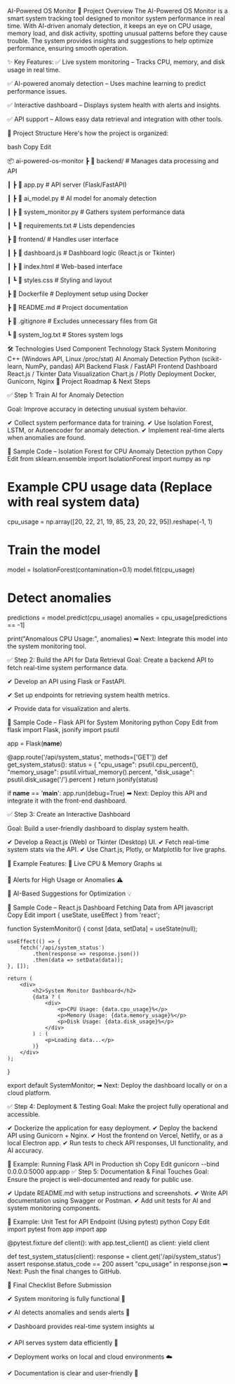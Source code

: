 AI-Powered OS Monitor
📌 Project Overview
The AI-Powered OS Monitor is a smart system tracking tool designed to monitor system performance in real time. With AI-driven anomaly detection, it keeps an eye on CPU usage, memory load, and disk activity, spotting unusual patterns before they cause trouble. The system provides insights and suggestions to help optimize performance, ensuring smooth operation.

✨ Key Features:
✅ Live system monitoring – Tracks CPU, memory, and disk usage in real time.

✅ AI-powered anomaly detection – Uses machine learning to predict performance issues.

✅ Interactive dashboard – Displays system health with alerts and insights.

✅ API support – Allows easy data retrieval and integration with other tools.

📂 Project Structure
Here's how the project is organized:

bash
Copy
Edit
























📦 ai-powered-os-monitor
 ┣ 📂 backend/          # Manages data processing and API
 
 ┃ ┣ 📜 app.py         # API server (Flask/FastAPI)
 
 ┃ ┣ 📜 ai_model.py    # AI model for anomaly detection
 
 ┃ ┣ 📜 system_monitor.py # Gathers system performance data
 
 ┃ ┗ 📜 requirements.txt # Lists dependencies
 
 ┣ 📂 frontend/         # Handles user interface
 
 ┃ ┣ 📜 dashboard.js    # Dashboard logic (React.js or Tkinter)
 
 ┃ ┣ 📜 index.html      # Web-based interface
 
 ┃ ┗ 📜 styles.css      # Styling and layout
 
 ┣ 📜 Dockerfile        # Deployment setup using Docker
 
 
 
 
 
 ┣ 📜 README.md         # Project documentation  
 
 ┣ 📜 .gitignore        # Excludes unnecessary files from Git  
 
 ┗ 📜 system_log.txt    # Stores system logs 





 
🛠️ Technologies Used
Component	Technology Stack
System Monitoring	C++ (Windows API, Linux /proc/stat)
AI Anomaly Detection	Python (scikit-learn, NumPy, pandas)
API Backend	Flask / FastAPI
Frontend Dashboard	React.js / Tkinter
Data Visualization	Chart.js / Plotly
Deployment	Docker, Gunicorn, Nginx
🚀 Project Roadmap & Next Steps

✅ Step 1: Train AI for Anomaly Detection

Goal: Improve accuracy in detecting unusual system behavior.

✔ Collect system performance data for training.
✔ Use Isolation Forest, LSTM, or Autoencoder for anomaly detection.
✔ Implement real-time alerts when anomalies are found.

📌 Sample Code – Isolation Forest for CPU Anomaly Detection
python
Copy
Edit
from sklearn.ensemble import IsolationForest
import numpy as np

# Example CPU usage data (Replace with real system data)
cpu_usage = np.array([20, 22, 21, 19, 85, 23, 20, 22, 95]).reshape(-1, 1)

# Train the model
model = IsolationForest(contamination=0.1)
model.fit(cpu_usage)

# Detect anomalies
predictions = model.predict(cpu_usage)
anomalies = cpu_usage[predictions == -1]

print("Anomalous CPU Usage:", anomalies)
➡ Next: Integrate this model into the system monitoring tool.

✅ Step 2: Build the API for Data Retrieval
Goal: Create a backend API to fetch real-time system performance data.

✔ Develop an API using Flask or FastAPI.

✔ Set up endpoints for retrieving system health metrics.

✔ Provide data for visualization and alerts.

📌 Sample Code – Flask API for System Monitoring
python
Copy
Edit
from flask import Flask, jsonify
import psutil

app = Flask(__name__)

@app.route('/api/system_status', methods=['GET'])
def get_system_status():
    status = {
        "cpu_usage": psutil.cpu_percent(),
        "memory_usage": psutil.virtual_memory().percent,
        "disk_usage": psutil.disk_usage('/').percent
    }
    return jsonify(status)

if __name__ == '__main__':
    app.run(debug=True)
➡ Next: Deploy this API and integrate it with the front-end dashboard.

✅ Step 3: Create an Interactive Dashboard

Goal: Build a user-friendly dashboard to display system health.

✔ Develop a React.js (Web) or Tkinter (Desktop) UI.
✔ Fetch real-time system stats via the API.
✔ Use Chart.js, Plotly, or Matplotlib for live graphs.

📌 Example Features:
🔹 Live CPU & Memory Graphs 📊

🔹 Alerts for High Usage or Anomalies ⚠️

🔹 AI-Based Suggestions for Optimization 💡

📌 Sample Code – React.js Dashboard Fetching Data from API
javascript
Copy
Edit
import { useState, useEffect } from 'react';

function SystemMonitor() {
    const [data, setData] = useState(null);

    useEffect(() => {
        fetch('/api/system_status')
            .then(response => response.json())
            .then(data => setData(data));
    }, []);

    return (
        <div>
            <h2>System Monitor Dashboard</h2>
            {data ? (
                <div>
                    <p>CPU Usage: {data.cpu_usage}%</p>
                    <p>Memory Usage: {data.memory_usage}%</p>
                    <p>Disk Usage: {data.disk_usage}%</p>
                </div>
            ) : (
                <p>Loading data...</p>
            )}
        </div>
    );
}

export default SystemMonitor;
➡ Next: Deploy the dashboard locally or on a cloud platform.

✅ Step 4: Deployment & Testing
Goal: Make the project fully operational and accessible.

✔ Dockerize the application for easy deployment.
✔ Deploy the backend API using Gunicorn + Nginx.
✔ Host the frontend on Vercel, Netlify, or as a local Electron app.
✔ Run tests to check API responses, UI functionality, and AI accuracy.

📌 Example: Running Flask API in Production
sh
Copy
Edit
gunicorn --bind 0.0.0.0:5000 app:app
✅ Step 5: Documentation & Final Touches
Goal: Ensure the project is well-documented and ready for public use.

✔ Update README.md with setup instructions and screenshots.
✔ Write API documentation using Swagger or Postman.
✔ Add unit tests for AI and system monitoring components.

📌 Example: Unit Test for API Endpoint (Using pytest)
python
Copy
Edit
import pytest
from app import app

@pytest.fixture
def client():
    with app.test_client() as client:
        yield client

def test_system_status(client):
    response = client.get('/api/system_status')
    assert response.status_code == 200
    assert "cpu_usage" in response.json
➡ Next: Push the final changes to GitHub.

🎯 Final Checklist Before Submission










✔ System monitoring is fully functional 🔄

✔ AI detects anomalies and sends alerts 🛑

✔ Dashboard provides real-time system insights 📊

✔ API serves system data efficiently 🔗

✔ Deployment works on local and cloud environments ☁️

✔ Documentation is clear and user-friendly 📖
